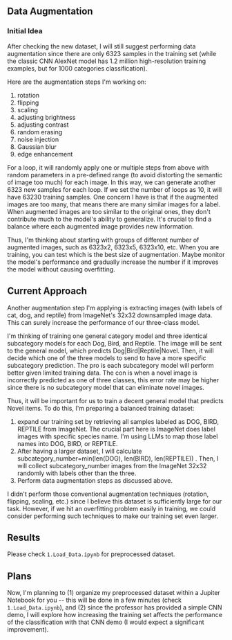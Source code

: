 ## Data Augmentation

### Initial Idea
After checking the new dataset, I will still suggest performing data augmentation since there are only 6323 samples in the training set (while the classic CNN AlexNet model has 1.2 million high-resolution training examples, but for 1000 categories classification).

Here are the augmentation steps I'm working on:

1. rotation
2. flipping
3. scaling
4. adjusting brightness
5. adjusting contrast
6. random erasing
7. noise injection
8. Gaussian blur
9. edge enhancement

For a loop, it will randomly apply one or multiple steps from above with random parameters in a pre-defined range (to avoid distorting the semantic of image too much) for each image. In this way, we can generate another 6323 new samples for each loop. If we set the number of loops as 10, it will have 63230 training samples.
One concern I have is that if the augmented images are too many, that means there are many 
    similar images for a label. When augmented images are too similar to the original ones, they don't contribute much to the model's ability to generalize. It's crucial to find a balance where each augmented image provides new information.

Thus, I'm thinking about starting with groups of different number of augmented images, such as 
6323x2, 6323x5, 6323x10, etc. When you are training, you can test which is the best size of 
augmentation. Maybe monitor the model's performance and gradually increase the number if it improves the model without causing overfitting.

## Current Approach
Another augmentation step I'm applying is extracting images (with labels of cat, dog, and reptile) from ImageNet's 32x32 downsampled image data. This can surely increase the performance of our three-class model.

I'm thinking of training one general category model and three identical subcategory models for each Dog, Bird, and Reptile. The image will be sent to the general model, which predicts Dog|Bird|Reptile|Novel. Then, it will decide which one of the three models to send to have a more specific subcategory prediction. The pro is each subcategory model will perform better given limited training data. The con is when a novel image is incorrectly predicted as one of three classes, this error rate may be higher since there is no subcategory model that can eliminate novel images.

Thus, it will be important for us to train a decent general model that predicts Novel items. To do this, I'm preparing a balanced training dataset:

1. expand our training set by retrieving all samples labeled as DOG, BIRD, REPTILE from ImageNet. 
The crucial part here is ImageNet does label images with specific species name. I'm using LLMs to map those label names into DOG, BIRD, or REPTILE.
2. After having a larger dataset, I will calculate subcategory_number=min(len(DOG), len(BIRD), len(REPTILE)) . Then, I will collect subcategory_number  images from the ImageNet 32x32 randomly with labels other than the three.
3. Perform data augmentation steps as discussed above.

I didn't perform those conventional augmentation techniques (rotation, flipping, scaling, etc.) since I believe this dataset is sufficiently large for our task. However, if we hit an overfitting problem easily in training, we could consider performing such techniques to make our training set even larger.

## Results
Please check `1.Load_Data.ipynb` for preprocessed dataset.

## Plans
Now, I'm planning to (1) organize my preprocessed dataset within a Jupiter Notebook for you -- 
this will be done in a few minutes (check `1.Load_Data.ipynb`), and (2) since the professor has 
provided a simple CNN demo,
I will explore how increasing the training set affects the performance of the classification with that CNN demo (I would expect a significant improvement).